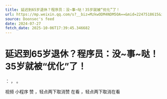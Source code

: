 ```yaml
---
title: 延迟到65岁退休？程序员：没~事~哒！35岁就被“优化”了！
url: https://mp.weixin.qq.com/s?__biz=MzkwODM4NDM5OA==&mid=2247518615&idx=1&sn=09ed666435c62c20ad6b9afca3886000
source: Doonsec's feed
date: 2024-07-27
fetch_date: 2025-10-06T17:39:45.346682
---
```


# 延迟到65岁退休？程序员：没~事~哒！35岁就被“优化”了！

：
，
。

视频
小程序
赞
，轻点两下取消赞
在看
，轻点两下取消在看